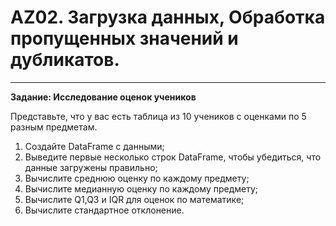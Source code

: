 # AZ02. Загрузка данных, Обработка пропущенных значений и дубликатов.
___
**Задание: Исследование оценок учеников** 

Представьте, что у вас есть таблица из 10 учеников с оценками
по 5 разным предметам.
1. Создайте DataFrame с данными;
2. Выведите первые несколько строк DataFrame, чтобы убедиться,
   что данные загружены правильно;
3. Вычислите среднюю оценку по каждому предмету;
4. Вычислите медианную оценку по каждому предмету;
5. Вычислите Q1,Q3 и IQR для оценок по математике;
6. Вычислите стандартное отклонение.